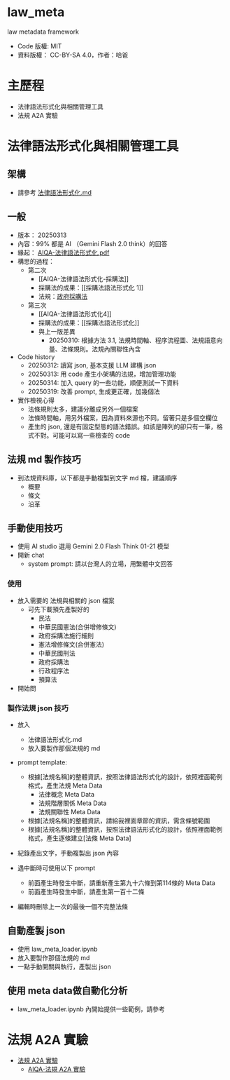 # law_meta
law metadata framework
- Code 版權: MIT
- 資料版權： CC-BY-SA 4.0，作者：哈爸


# 主歷程
- 法律語法形式化與相關管理工具
- 法規 A2A 實驗

# 法律語法形式化與相關管理工具
## 架構
- 請參考 [法律語法形式化.md](https://github.com/wuulong/law_meta/blob/main/%E6%B3%95%E5%BE%8B%E8%AA%9E%E6%B3%95%E5%BD%A2%E5%BC%8F%E5%8C%96.md)

## 一般
- 版本： 20250313
- 內容：99% 都是 AI （Gemini Flash 2.0 think）的回答
- 緣起： [AIQA-法律語法形式化.pdf](https://drive.google.com/open?id=1v_5KyygdGDIiQRRuC5RpMcKzbdaKPYUQ&usp=drive_copy)
- 構思的過程：
	- 第二次
		- [[AIQA-法律語法形式化-採購法]]
		- 採購法的成果：[[採購法語法形式化 1]]
		- 法規：[政府採購法](https://law.moj.gov.tw/LawClass/LawAll.aspx?pcode=A0030057) 
	- 第三次
		- [[AIQA-法律語法形式化4]]
		- 採購法的成果：[[採購法語法形式化]]
        - 與上一版差異
	        - 20250310: 根據方法 3.1, 法規時間軸、程序流程圖、法規語意向量、法條規則。法規內關聯性內含
- Code history
    - 20250312: 讀寫 json, 基本支援 LLM 建構 json
    - 20250313: 用 code 產生小架構的法規，增加管理功能
    - 20250314: 加入 query 的一些功能，順便測試一下資料
	- 20250319: 改善 prompt, 生成更正確，加幾個法
- 實作檢視心得
	- 法條規則太多，建議分離成另外一個檔案
	- 法條時間軸，用另外檔案，因為資料來源也不同。留著只是多個空欄位
	- 產生的 json, 還是有固定型態的語法錯誤。如該是陣列的卻只有一筆，格式不對。可能可以寫一些檢查的 code
## 法規 md 製作技巧
- 到法規資料庫，以下都是手動複製到文字 md 檔，建議順序
	- 概要
	- 條文
	- 沿革
## 手動使用技巧
- 使用 AI studio 選用 Gemini 2.0 Flash Think 01-21 模型
- 開新 chat
	- system prompt: 請以台灣人的立場，用繁體中文回答

### 使用
- 放入需要的 法規與相關的 json 檔案
	- 可先下載預先產製好的
		- 民法
		- 中華民國憲法(合併增修條文)
		- 政府採購法施行細則
		- 憲法增修條文(合併憲法)
		- 中華民國刑法
		- 政府採購法
		- 行政程序法
		- 預算法
- 開始問

### 製作法規 json 技巧
- 放入
	- 法律語法形式化.md
	- 放入要製作那個法規的 md

- prompt template:
	- 根據[法規名稱]的整體資訊，按照法律語法形式化的設計，依照裡面範例格式，產生法規 Meta Data
		- 法律概念 Meta Data
		- 法規階層關係 Meta Data
		- 法規關聯性 Meta Data
	- 根據[法規名稱]的整體資訊，請給我裡面章節的資訊，需含條號範圍
	- 根據[法規名稱]的整體資訊，按照法律語法形式化的設計，依照裡面範例格式，產生逐條建立[法條 Meta Data]
- 紀錄產出文字，手動複製出 json 內容
- 遇中斷時可使用以下 prompt
	- 前面產生時發生中斷，請重新產生第九十六條到第114條的 Meta Data
	- 前面產生時發生中斷，請產生第一百十二條
- 編輯時刪除上一次的最後一個不完整法條

## 自動產製 json 

- 使用 law_meta_loader.ipynb
- 放入要製作那個法規的 md
- 一點手動開關與執行，產製出 json

## 使用 meta data做自動化分析
- law_meta_loader.ipynb 內開始提供一些範例，請參考


# 法規 A2A 實驗
- [法規 A2A 實驗](./法規%20A2A%20實驗.md)
	- [AIQA-法規 A2A 實驗](./AIQA-法規%20A2A%20實驗.md)  